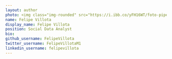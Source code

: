 ```yaml
---
layout: author
photo: <img class="img-rounded" src="https://i.ibb.co/yFH16WT/foto-pipe.jpg" alt="foto-pipe" border="0" width="300">
name: Felipe Villota
display_name: Felipe Villota
position: Social Data Analyst
bio: 
github_username: FelipeVillota
twitter_username: FelipeVillotaM1
linkedin_username: felipevillota
---
```


